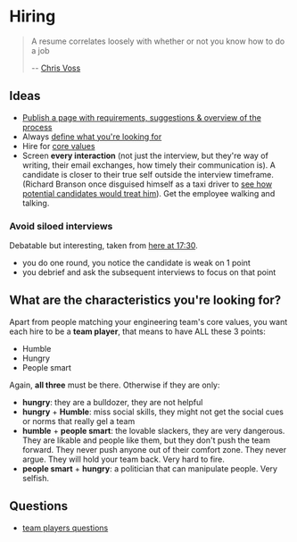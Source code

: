# Hiring

> A resume correlates loosely with whether or not you know how to do a job
>
> -- [Chris Voss](https://youtu.be/llctqNJr2IU?t=561)

## Ideas

- [Publish a page with requirements, suggestions & overview of the process](https://asana.com/eng/interview-guide)
- Always [define what you're looking for](https://asana.com/eng/interview-guide)
- Hire for [core values](./building-a-team.md)
- Screen **every interaction** (not just the interview, but they're way of writing, their email exchanges, how timely their communication is). A candidate is closer to their true self outside the interview timeframe. (Richard Branson once disguised himself as a taxi driver to [see how potential candidates would treat him](https://business.linkedin.com/talent-solutions/blog/talent-connect/2016/richard-branson-secrets-to-recruiting-the-right-personality)). Get the employee walking and talking.

### Avoid siloed interviews

Debatable but interesting, taken from [here at 17:30](https://app.pluralsight.com/course-player?clipId=fd125e12-2e25-40a5-a750-db222264cfe4).

- you do one round, you notice the candidate is weak on 1 point
- you debrief and ask the subsequent interviews to focus on that point

## What are the characteristics you're looking for?

Apart from people matching your engineering team's core values, you want each hire to be a **team player**, that means to have ALL these 3 points:

- Humble
- Hungry
- People smart

Again, **all three** must be there. Otherwise if they are only:

- **hungry**: they are a bulldozer, they are not helpful
- **hungry** + **Humble**: miss social skills, they might not get the social cues or norms that really gel a team
- **humble** + **people smart**: the lovable slackers, they are very dangerous. They are likable and people like them, but they don't push the team forward. They never push anyone out of their comfort zone. They never argue. They will hold your team back. Very hard to fire.
- **people smart** + **hungry**: a politician that can manipulate people. Very selfish.

## Questions

- [team players questions](https://eod.ces.ncsu.edu/wp-content/uploads/2019/06/Potential-Interview-Questions-to-Help-Identify-Ideal-Team-Player.pdf?fwd=no)

